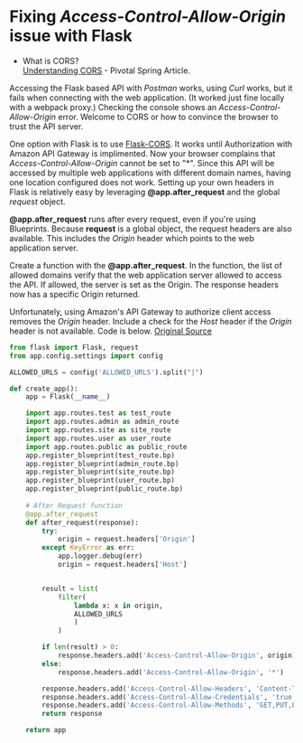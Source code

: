 # Fixing *Access-Control-Allow-Origin* issue with Flask

* What is CORS?   
[Understanding CORS](https://spring.io/understanding/CORS) - Pivotal Spring Article.

Accessing the Flask based API with *Postman* works, using *Curl* works, but it fails when connecting with the web application. (It worked just fine locally with a webpack proxy.) Checking the console shows an *Access-Control-Allow-Origin* error. Welcome to CORS or how to convince the browser to trust the API server.

One option with Flask is to use [Flask-CORS](https://flask-cors.readthedocs.io/en/latest/). It works until Authorization with Amazon API Gateway is implimented. Now your browser complains that *Access-Control-Allow-Origin* cannot be set to "\*". Since this API will be accessed by multiple web applications with different domain names, having one location configured does not work. Setting up your own headers in Flask is relatively easy by leveraging **@app.after_request** and the global *request* object. 

**@app.after_request** runs after every request, even if you're using Blueprints. Because **request** is a global object,  the request headers are also available. This includes the *Origin* header which points to the web application server. 

Create a function with the **@app.after_request**. In the function, the list of allowed domains verify that the web application server allowed to access the API. If allowed, the server is set as the Origin. The response headers now has a specific Origin returned.

Unfortunately, using Amazon's API Gateway to authorize client access removes the *Origin* header. Include a check for the *Host* header if the *Origin* header is not available. Code is below. [Original Source](http://corpus.hubwiz.com/2/angularjs/23741362.html)

```python
from flask import Flask, request
from app.config.settings import config

ALLOWED_URLS = config('ALLOWED_URLS').split("|")

def create_app():
    app = Flask(__name__)

    import app.routes.test as test_route
    import app.routes.admin as admin_route
    import app.routes.site as site_route
    import app.routes.user as user_route
    import app.routes.public as public_route
    app.register_blueprint(test_route.bp)
    app.register_blueprint(admin_route.bp)
    app.register_blueprint(site_route.bp)
    app.register_blueprint(user_route.bp)
    app.register_blueprint(public_route.bp)
    
    # After Request function
    @app.after_request
    def after_request(response):
        try:
            origin = request.headers['Origin']
        except KeyError as err:
            app.logger.debug(err)
            origin = request.headers['Host']


        result = list(
            filter(
                lambda x: x in origin,
                ALLOWED_URLS
                )
            )

        if len(result) > 0:
            response.headers.add('Access-Control-Allow-Origin', origin)
        else:
            response.headers.add('Access-Control-Allow-Origin', '*')

        response.headers.add('Access-Control-Allow-Headers', 'Content-Type,Authorization,X-Requested-With')
        response.headers.add('Access-Control-Allow-Credentials', 'true')
        response.headers.add('Access-Control-Allow-Methods', 'GET,PUT,POST,DELETE')
        return response

    return app
```


